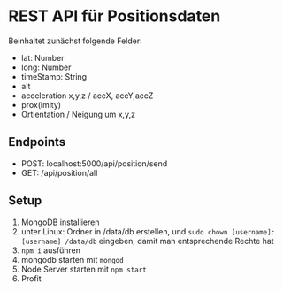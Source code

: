 # REST API für Positionsdaten
 
Beinhaltet zunächst folgende Felder:

* lat: Number
* long: Number
* timeStamp: String
* alt
* acceleration x,y,z / accX, accY,accZ
* prox(imity)
* Ortientation / Neigung um x,y,z

## Endpoints

* POST: localhost:5000/api/position/send
* GET: /api/position/all

## Setup

 1. MongoDB installieren
 2. unter Linux: Ordner in /data/db erstellen, und ```sudo chown [username]:[username] /data/db``` eingeben, damit man entsprechende Rechte hat
 3. ```npm i``` ausführen
 4. mongodb starten mit ```mongod```
 5. Node Server starten mit ```npm start```
 6. Profit
